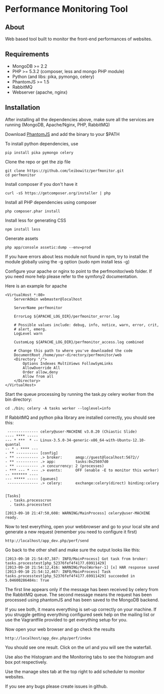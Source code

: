 Performance Monitoring Tool
===========================

About
-----

Web based tool built to monitor the front-end performances of websites.

Requirements
------------

- MongoDB >= 2.2
- PHP >= 5.3.2 (composer, less and mongo PHP module)
- Python (and libs: pika, pymongo, celery)
- PhantomJS >= 1.5
- RabbitMQ
- Webserver (apache, nginx)

Installation
------------

After installing all the dependencies above, make sure all the services are running (MongoDB, Apache/Nginx, PHP, RabbitMQ)

Download [PhantomJS](http://phantomjs.org/download.html) and add the binary to your $PATH

To install python dependencies, use 

    pip install pika pymongo celery

Clone the repo or get the zip file

    git clone https://github.com/leibowitz/perfmonitor.git
    cd perfmonitor

Install composer if you don't have it

    curl -sS https://getcomposer.org/installer | php

Install all PHP dependencies using composer

    php composer.phar install

Install less for generating CSS

    npm install less

Generate assets

    php app/console assetic:dump --env=prod

If you have errors about less module not found in npm, try to install the module globally using the -g option (sudo npm install less -g)

Configure your apache or nginx to point to the perfmonitor/web folder. If you need more help please refer to the symfony2 documentation.

Here is an example for apache

    <VirtualHost *:80>
        ServerAdmin webmaster@localhost

        ServerName perfmonitor

        ErrorLog ${APACHE_LOG_DIR}/perfmonitor_error.log

        # Possible values include: debug, info, notice, warn, error, crit,
        # alert, emerg.
        LogLevel warn

        CustomLog ${APACHE_LOG_DIR}/perfmonitor_access.log combined

        # Change this path to where you've downloaded the code
        DocumentRoot /home/your-directory/perfmonitor/web
        <Directory "/">
            Options Indexes MultiViews FollowSymLinks
            AllowOverride All
            Order allow,deny
            Allow from all
        </Directory>
    </VirtualHost>

Start the queue processing by running the task.py celery worker from the bin directory:

    cd ./bin; celery -A tasks worker --loglevel=info

If RabbitMQ and python pika library are installed correctly, you should see this:

     -------------- celery@user-MACHINE v3.0.20 (Chiastic Slide)
    ---- **** ----- 
    --- * ***  * -- Linux-3.5.0-34-generic-x86_64-with-Ubuntu-12.10-quantal
    -- * - **** --- 
    - ** ---------- [config]
    - ** ---------- .> broker:      amqp://guest@localhost:5672//
    - ** ---------- .> app:         tasks:0x25697d0
    - ** ---------- .> concurrency: 2 (processes)
    - *** --- * --- .> events:      OFF (enable -E to monitor this worker)
    -- ******* ---- 
    --- ***** ----- [queues]
     -------------- .> celery:      exchange:celery(direct) binding:celery
                    
    
    [Tasks]
      . tasks.processcron
      . tasks.processtest

    [2013-09-10 21:47:50,608: WARNING/MainProcess] celery@user-MACHINE ready.

Now to test everything, open your webbrowser and go to your local site and generate a new request (remember you need to configure it first)

    http://localhost/app_dev.php/perf/send

Go back to the other shell and make sure the output looks like this:

    [2013-09-10 21:54:07,387: INFO/MainProcess] Got task from broker: tasks.processtest[php_52376fef4f4177.69911429]
    [2013-09-10 21:54:12,416: WARNING/PoolWorker-1] [x] HAR response saved
    [2013-09-10 21:54:12,467: INFO/MainProcess] Task tasks.processtest[php_52376fef4f4177.69911429] succeeded in 5.04600286484s: True

The first line appears only if the message has been received by celery from the RabbitMQ queue.
The second message means the request has been processed using phantomJS and has been saved to the MongoDB backend.

If you see both, it means everything is set-up correctly on your machine. If you struggle getting everything configured seek help on the mailing list or use the Vagrantfile provided to get everything setup for you.

Now open your web browser and go check the results

    http://localhost/app_dev.php/perf/index

You should see one result. Click on the url and you will see the waterfall.

Use also the Histogram and the Monitoring tabs to see the histogram and box pot respectively.

Use the manage sites tab at the top right to add scheduler to monitor websites.

If you see any bugs please create issues in github. 

